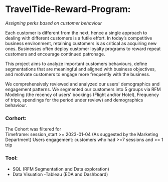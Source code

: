 # TravelTide-Reward-Program: 
*Assigning perks based on customer behaviour*


Each customer is different from the next, hence a single approach to dealing with different customers is a futile effort.
In today’s competitive business environment, retaining customers is as critical as acquiring new ones.
Businesses often deploy customer loyalty programs to reward repeat customers and encourage continued patronage.

This project aims to analyze important customers behaviours, define segmentations that are meaningful
and aligned with business objectives, and motivate customers to engage more frequently with the business.

We comprehensively reviewed and analyzed our users' demographics and engagement patterns. We segmented our customers into 5 groups 
via RFM Modeling (the recency of users' bookings (Flight and/or Hotel), Frequency of trips, spendings for the period under review) 
and demographics behaviour.

### Corhort: 
The Cohort was filtered for  
Timeframe: session_start >= 2023-01-04 (As suggested by the Marketing Department)
Users engagement: customers who had >=7 sessions and >= 1 trip

### Tool:
- SQL (RFM Segmentation and Data exploration)
- Data Visuation -Tableau (EDA and Dashboard)
